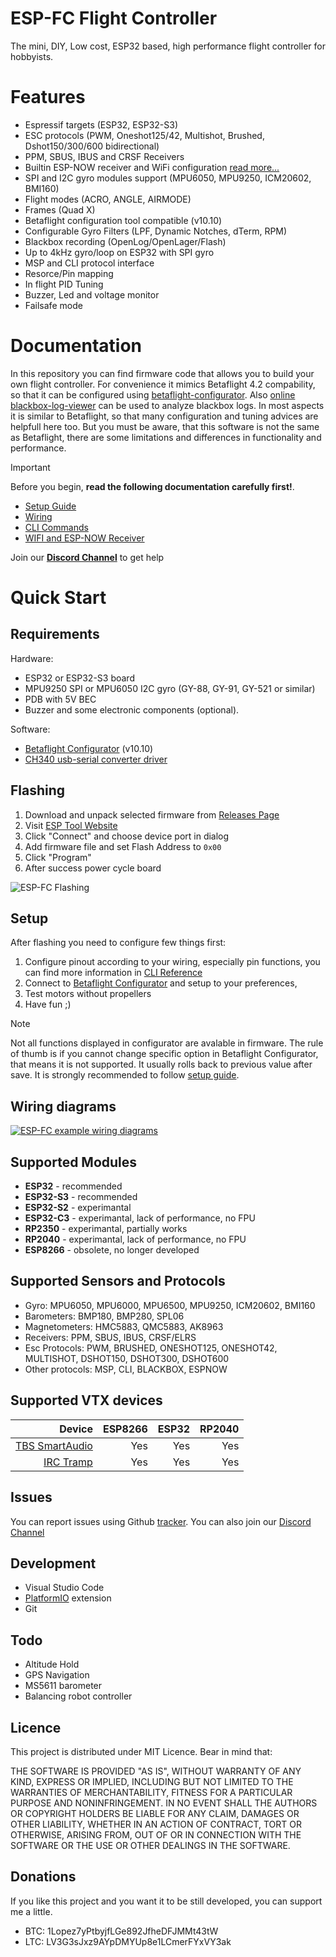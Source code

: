 # ESP-FC Flight Controller

The mini, DIY, Low cost, ESP32 based, high performance flight controller for hobbyists.

# Features

* Espressif targets (ESP32, ESP32-S3)
* ESC protocols (PWM, Oneshot125/42, Multishot, Brushed, Dshot150/300/600 bidirectional)
* PPM, SBUS, IBUS and CRSF Receivers
* Builtin ESP-NOW receiver and WiFi configuration [read more...](/docs/wireless.md)
* SPI and I2C gyro modules support (MPU6050, MPU9250, ICM20602, BMI160)
* Flight modes (ACRO, ANGLE, AIRMODE)
* Frames (Quad X)
* Betaflight configuration tool compatible (v10.10)
* Configurable Gyro Filters (LPF, Dynamic Notches, dTerm, RPM)
* Blackbox recording (OpenLog/OpenLager/Flash)
* Up to 4kHz gyro/loop on ESP32 with SPI gyro
* MSP and CLI protocol interface
* Resorce/Pin mapping
* In flight PID Tuning
* Buzzer, Led and voltage monitor
* Failsafe mode

# Documentation

In this repository you can find firmware code that allows you to build your own flight controller. For convenience it mimics Betaflight 4.2 compability, so that it can be configured using [betaflight-configurator](https://github.com/betaflight/betaflight-configurator). Also [online blackbox-log-viewer](https://blackbox.betaflight.com/) can be used to analyze blackbox logs. In most aspects it is similar to Betaflight, so that many configuration and tuning advices are helpfull here too. But you must be aware, that this software is not the same as Betaflight, there are some limitations and differences in functionality and performance.

> [!IMPORTANT]
> Before you begin, **read the following documentation carefully first!**.

 * [Setup Guide](/docs/setup.md)
 * [Wiring](/docs/wiring.md)
 * [CLI Commands](/docs/cli.md)
 * [WIFI and ESP-NOW Receiver](/docs/wireless.md)

Join our **[Discord Channel](https://discord.gg/jhyPPM5UEH)** to get help

# Quick Start

## Requirements

Hardware:
* ESP32 or ESP32-S3 board
* MPU9250 SPI or MPU6050 I2C gyro (GY-88, GY-91, GY-521 or similar)
* PDB with 5V BEC
* Buzzer and some electronic components (optional).

Software:
* [Betaflight Configurator](https://github.com/betaflight/betaflight-configurator/releases) (v10.10)
* [CH340 usb-serial converter driver](https://sparks.gogo.co.nz/ch340.html)

## Flashing

1. Download and unpack selected firmware from [Releases Page](https://github.com/rtlopez/esp-fc/releases)
2. Visit [ESP Tool Website](https://espressif.github.io/esptool-js/)
3. Click "Connect" and choose device port in dialog
4. Add firmware file and set Flash Address to `0x00`
5. Click "Program"
6. After success power cycle board

![ESP-FC Flashing](/docs/images/esptool-js-flash-connect.png)

## Setup

After flashing you need to configure few things first:

 1. Configure pinout according to your wiring, especially pin functions, you can find more information in [CLI Reference](/docs/cli.md)
 2. Connect to [Betaflight Configurator](https://github.com/betaflight/betaflight-configurator/releases) and setup to your preferences,
 3. Test motors without propellers
 4. Have fun ;)

> [!NOTE]
> Not all functions displayed in configurator are avalable in firmware. The rule of thumb is if you cannot change specific option in Betaflight Configurator, that means it is not supported. It usually rolls back to previous value after save. It is strongly recommended to follow [setup guide](/docs/setup.md).

## Wiring diagrams

[![ESP-FC example wiring diagrams](/docs/images/espfc_wiring_combined.png)](/docs/wiring.md)

## Supported Modules

 * **ESP32** - recommended
 * **ESP32-S3** - recommended
 * **ESP32-S2** - experimantal
 * **ESP32-C3** - experimantal, lack of performance, no FPU
 * **RP2350** - experimantal, partially works
 * **RP2040** - experimantal, lack of performance, no FPU
 * **ESP8266** - obsolete, no longer developed

## Supported Sensors and Protocols

 * Gyro: MPU6050, MPU6000, MPU6500, MPU9250, ICM20602, BMI160
 * Barometers: BMP180, BMP280, SPL06
 * Magnetometers: HMC5883, QMC5883, AK8963
 * Receivers: PPM, SBUS, IBUS, CRSF/ELRS
 * Esc Protocols: PWM, BRUSHED, ONESHOT125, ONESHOT42, MULTISHOT, DSHOT150, DSHOT300, DSHOT600
 * Other protocols: MSP, CLI, BLACKBOX, ESPNOW

## Supported VTX devices

| Device            | ESP8266 | ESP32 | RP2040 |
|------------------:|--------:|------:|-------:|
| [TBS SmartAudio](/docs/vtx_table_tbs_smartaudio.json)    | Yes     |   Yes |    Yes |
| [IRC Tramp](/docs/vtx_table_irc_tramp.json)         | Yes     |   Yes |    Yes |

## Issues

You can report issues using Github [tracker](https://github.com/rtlopez/esp-fc/issues). 
You can also join our [Discord Channel](https://discord.gg/jhyPPM5UEH)

## Development

* Visual Studio Code
* [PlatformIO](https://platformio.org/install/ide?install=vscode) extension
* Git

## Todo

* Altitude Hold
* GPS Navigation
* MS5611 barometer
* Balancing robot controller

## Licence

This project is distributed under MIT Licence. Bear in mind that:

THE SOFTWARE IS PROVIDED "AS IS", WITHOUT WARRANTY OF ANY KIND, EXPRESS OR
IMPLIED, INCLUDING BUT NOT LIMITED TO THE WARRANTIES OF MERCHANTABILITY,
FITNESS FOR A PARTICULAR PURPOSE AND NONINFRINGEMENT. IN NO EVENT SHALL THE
AUTHORS OR COPYRIGHT HOLDERS BE LIABLE FOR ANY CLAIM, DAMAGES OR OTHER
LIABILITY, WHETHER IN AN ACTION OF CONTRACT, TORT OR OTHERWISE, ARISING FROM,
OUT OF OR IN CONNECTION WITH THE SOFTWARE OR THE USE OR OTHER DEALINGS IN THE
SOFTWARE.

## Donations
If you like this project and you want it to be still developed, you can support me a little.

* BTC: 1Lopez7yPtbyjfLGe892JfheDFJMMt43tW
* LTC: LV3G3sJxz9AYpDMYUp8e1LCmerFYxVY3ak
